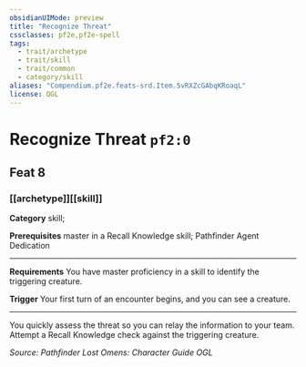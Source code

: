 ```yaml
---
obsidianUIMode: preview
title: "Recognize Threat"
cssclasses: pf2e,pf2e-spell
tags:
  - trait/archetype
  - trait/skill
  - trait/common
  - category/skill
aliases: "Compendium.pf2e.feats-srd.Item.5vRXZcGAbqKRoaqL"
license: OGL
---
```

# Recognize Threat `pf2:0`
## Feat 8
### [[archetype]][[skill]]

**Category** skill; 



**Prerequisites** master in a Recall Knowledge skill; Pathfinder Agent Dedication
* * *
**Requirements** You have master proficiency in a skill to identify the triggering creature.

**Trigger** Your first turn of an encounter begins, and you can see a creature.

* * *

You quickly assess the threat so you can relay the information to your team. Attempt a Recall Knowledge check against the triggering creature.

*Source: Pathfinder Lost Omens: Character Guide*
*OGL*